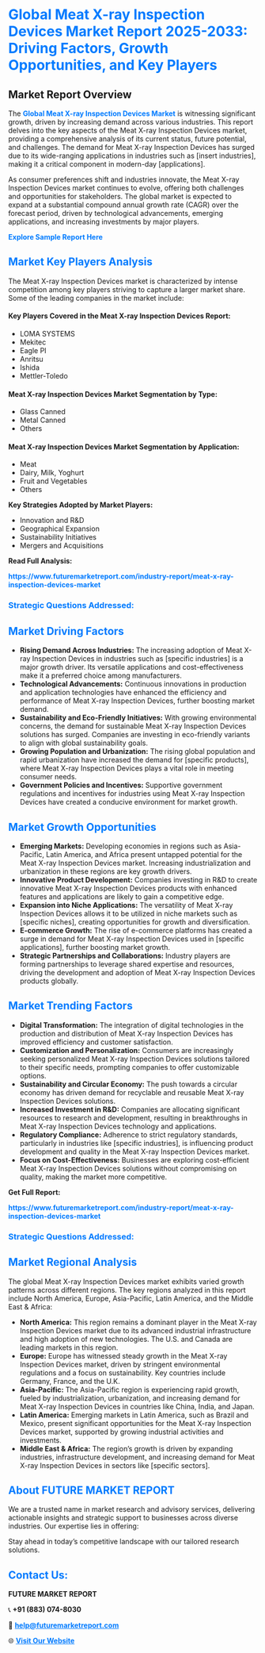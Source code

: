 <h1 style="color: #007BFF;">Global Meat X-ray Inspection Devices Market Report 2025-2033: Driving Factors, Growth Opportunities, and Key Players</h1>

<section id="overview">
<h2>Market Report Overview</h2>
<p>The <a href="https://www.futuremarketreport.com/industry-report/meat-x-ray-inspection-devices-market" style="color: #007BFF; text-decoration: none;"><strong>Global Meat X-ray Inspection Devices Market</strong></a> is witnessing significant growth, driven by increasing demand across various industries. This report delves into the key aspects of the Meat X-ray Inspection Devices market, providing a comprehensive analysis of its current status, future potential, and challenges. The demand for Meat X-ray Inspection Devices has surged due to its wide-ranging applications in industries such as [insert industries], making it a critical component in modern-day [applications].</p>
<p>As consumer preferences shift and industries innovate, the Meat X-ray Inspection Devices market continues to evolve, offering both challenges and opportunities for stakeholders. The global market is expected to expand at a substantial compound annual growth rate (CAGR) over the forecast period, driven by technological advancements, emerging applications, and increasing investments by major players.</p>
</section>

<section id="overview">
<p><a href="https://www.futuremarketreport.com/request-sample/reportId=32349" style="color: #007BFF; text-decoration: none;"><strong>Explore Sample Report Here</strong></a></p>
</section>

<section id="key-players">
<h2 style="color: #007BFF;">Market Key Players Analysis</h2>
<p>The Meat X-ray Inspection Devices market is characterized by intense competition among key players striving to capture a larger market share. Some of the leading companies in the market include:</p>
<h4>Key Players Covered in the Meat X-ray Inspection Devices Report:</h4>
<ul><li>LOMA SYSTEMS</li><li>Mekitec</li><li>Eagle PI</li><li>Anritsu</li><li>Ishida</li><li>Mettler-Toledo</li></ul>
<h4>Meat X-ray Inspection Devices Market Segmentation by Type:</h4>
<ul><li>Glass Canned</li><li>Metal Canned</li><li>Others</li></ul>

<h4>Meat X-ray Inspection Devices Market Segmentation by Application:</h4>
<ul><li>Meat</li><li>Dairy, Milk, Yoghurt</li><li>Fruit and Vegetables</li><li>Others</li></ul>
<p><strong>Key Strategies Adopted by Market Players:</strong></p>
<ul>
<li>Innovation and R&D</li>
<li>Geographical Expansion</li>
<li>Sustainability Initiatives</li>
<li>Mergers and Acquisitions</li>
</ul>
</section>

<section>
<p><strong>Read Full Analysis: </strong></p><a href="https://www.futuremarketreport.com/industry-report/meat-x-ray-inspection-devices-market" style="color: #007BFF; text-decoration: none;"><strong>https://www.futuremarketreport.com/industry-report/meat-x-ray-inspection-devices-market</strong></a>
<h3 style="color: #007BFF;">Strategic Questions Addressed:</h3>
</section>

<section id="driving-factors">
<h2 style="color: #007BFF;">Market Driving Factors</h2>
<ul>
<li><strong>Rising Demand Across Industries:</strong> The increasing adoption of Meat X-ray Inspection Devices in industries such as [specific industries] is a major growth driver. Its versatile applications and cost-effectiveness make it a preferred choice among manufacturers.</li>
<li><strong>Technological Advancements:</strong> Continuous innovations in production and application technologies have enhanced the efficiency and performance of Meat X-ray Inspection Devices, further boosting market demand.</li>
<li><strong>Sustainability and Eco-Friendly Initiatives:</strong> With growing environmental concerns, the demand for sustainable Meat X-ray Inspection Devices solutions has surged. Companies are investing in eco-friendly variants to align with global sustainability goals.</li>
<li><strong>Growing Population and Urbanization:</strong> The rising global population and rapid urbanization have increased the demand for [specific products], where Meat X-ray Inspection Devices plays a vital role in meeting consumer needs.</li>
<li><strong>Government Policies and Incentives:</strong> Supportive government regulations and incentives for industries using Meat X-ray Inspection Devices have created a conducive environment for market growth.</li>
</ul>
</section>

<section id="growth-opportunities">
<h2 style="color: #007BFF;">Market Growth Opportunities</h2>
<ul>
<li><strong>Emerging Markets:</strong> Developing economies in regions such as Asia-Pacific, Latin America, and Africa present untapped potential for the Meat X-ray Inspection Devices market. Increasing industrialization and urbanization in these regions are key growth drivers.</li>
<li><strong>Innovative Product Development:</strong> Companies investing in R&D to create innovative Meat X-ray Inspection Devices products with enhanced features and applications are likely to gain a competitive edge.</li>
<li><strong>Expansion into Niche Applications:</strong> The versatility of Meat X-ray Inspection Devices allows it to be utilized in niche markets such as [specific niches], creating opportunities for growth and diversification.</li>
<li><strong>E-commerce Growth:</strong> The rise of e-commerce platforms has created a surge in demand for Meat X-ray Inspection Devices used in [specific applications], further boosting market growth.</li>
<li><strong>Strategic Partnerships and Collaborations:</strong> Industry players are forming partnerships to leverage shared expertise and resources, driving the development and adoption of Meat X-ray Inspection Devices products globally.</li>
</ul>
</section>

<section id="trending-factors">
<h2 style="color: #007BFF;">Market Trending Factors</h2>
<ul>
<li><strong>Digital Transformation:</strong> The integration of digital technologies in the production and distribution of Meat X-ray Inspection Devices has improved efficiency and customer satisfaction.</li>
<li><strong>Customization and Personalization:</strong> Consumers are increasingly seeking personalized Meat X-ray Inspection Devices solutions tailored to their specific needs, prompting companies to offer customizable options.</li>
<li><strong>Sustainability and Circular Economy:</strong> The push towards a circular economy has driven demand for recyclable and reusable Meat X-ray Inspection Devices solutions.</li>
<li><strong>Increased Investment in R&D:</strong> Companies are allocating significant resources to research and development, resulting in breakthroughs in Meat X-ray Inspection Devices technology and applications.</li>
<li><strong>Regulatory Compliance:</strong> Adherence to strict regulatory standards, particularly in industries like [specific industries], is influencing product development and quality in the Meat X-ray Inspection Devices market.</li>
<li><strong>Focus on Cost-Effectiveness:</strong> Businesses are exploring cost-efficient Meat X-ray Inspection Devices solutions without compromising on quality, making the market more competitive.</li>
</ul>
</section>

<section>
<p><strong>Get Full Report: </strong></p><a href="https://www.futuremarketreport.com/industry-report/meat-x-ray-inspection-devices-market" style="color: #007BFF; text-decoration: none;"><strong>https://www.futuremarketreport.com/industry-report/meat-x-ray-inspection-devices-market</strong></a>
<h3 style="color: #007BFF;">Strategic Questions Addressed:</h3>
</section>


<section id="regional-analysis">
<h2 style="color: #007BFF;">Market Regional Analysis</h2>
<p>The global Meat X-ray Inspection Devices market exhibits varied growth patterns across different regions. The key regions analyzed in this report include North America, Europe, Asia-Pacific, Latin America, and the Middle East & Africa:</p>
<ul>
<li><strong>North America:</strong> This region remains a dominant player in the Meat X-ray Inspection Devices market due to its advanced industrial infrastructure and high adoption of new technologies. The U.S. and Canada are leading markets in this region.</li>
<li><strong>Europe:</strong> Europe has witnessed steady growth in the Meat X-ray Inspection Devices market, driven by stringent environmental regulations and a focus on sustainability. Key countries include Germany, France, and the U.K.</li>
<li><strong>Asia-Pacific:</strong> The Asia-Pacific region is experiencing rapid growth, fueled by industrialization, urbanization, and increasing demand for Meat X-ray Inspection Devices in countries like China, India, and Japan.</li>
<li><strong>Latin America:</strong> Emerging markets in Latin America, such as Brazil and Mexico, present significant opportunities for the Meat X-ray Inspection Devices market, supported by growing industrial activities and investments.</li>
<li><strong>Middle East & Africa:</strong> The region’s growth is driven by expanding industries, infrastructure development, and increasing demand for Meat X-ray Inspection Devices in sectors like [specific sectors].</li>
</ul>
</section>

<footer>
<h2 style="color: #007BFF;">About FUTURE MARKET REPORT</h2>
<p>We are a trusted name in market research and advisory services, delivering actionable insights and strategic support to businesses across diverse industries. Our expertise lies in offering:</p>

<p>Stay ahead in today’s competitive landscape with our tailored research solutions.</p>

<h2 style="color: #007BFF;">Contact Us:</h2>
<p><strong>FUTURE MARKET REPORT</strong></p>
<p>📞 <strong>+91 (883) 074-8030</strong></p>
<p>📧 <strong><a href="mailto:help@futuremarketreport.com" style="color: #007BFF;">help@futuremarketreport.com</a></strong></p>
<p>🌐 <strong><a href="https://www.futuremarketreport.com/" style="color: #007BFF;">Visit Our Website</a></strong></p>
</footer>
